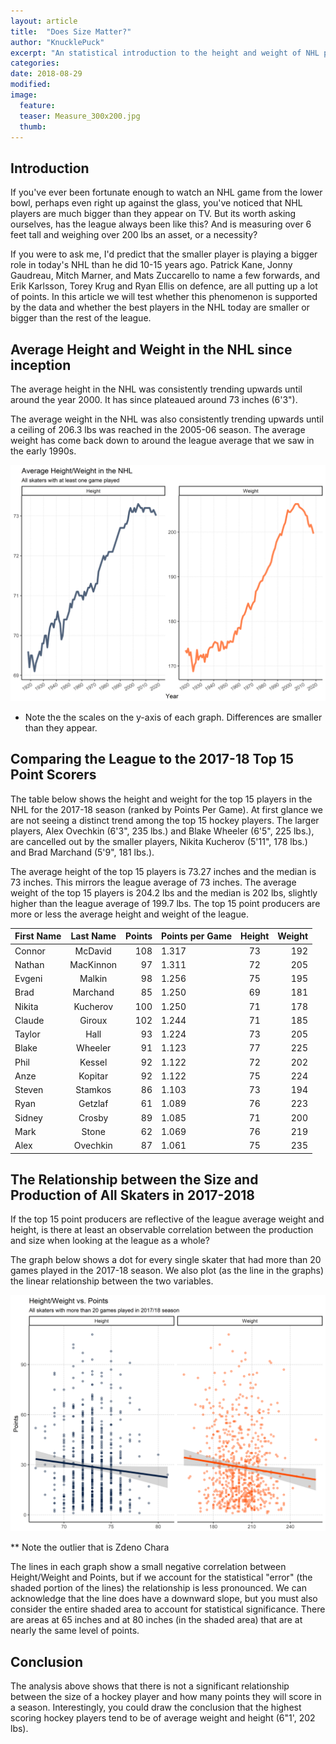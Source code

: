 ```yaml
---
layout: article
title:  "Does Size Matter?"
author: "KnucklePuck"
excerpt: "An statistical introduction to the height and weight of NHL players."
categories: 
date: 2018-08-29
modified:
image:
  feature:
  teaser: Measure_300x200.jpg
  thumb:
---
```


## Introduction

If you've ever been fortunate enough to watch an NHL game from the lower bowl, perhaps even right up against the glass, you've noticed that NHL players are much bigger than they appear on TV. But its worth asking ourselves, has the league always been like this? And is measuring over 6 feet tall and weighing over 200 lbs an asset, or a necessity?

If you were to ask me, I'd predict that the smaller player is playing a bigger role in today's NHL than he did 10-15 years ago. Patrick Kane, Jonny Gaudreau, Mitch Marner, and Mats Zuccarello to name a few forwards, and Erik Karlsson, Torey Krug and Ryan Ellis on defence, are all putting up a lot of points. In this article we will test whether this phenomenon is supported by the data and whether the best players in the NHL today are smaller or bigger than the rest of the league.

## Average Height and Weight in the NHL since inception

The average height in the NHL was consistently trending upwards until around the year 2000. It has since plateaued around 73 inches (6'3"). 

The average weight in the NHL was also consistently trending upwards until a ceiling of 206.3 lbs was reached in the 2005-06 season. The average weight has come back down to around the league average that we saw in the early 1990s. 

![Height and Weight Trend](/images/2018-08-28-does-size-matter/HeightWeightTrend.png)<!-- -->

* Note the the scales on the y-axis of each graph. Differences are smaller than they appear. 

## Comparing the League to the 2017-18 Top 15 Point Scorers

The table below shows the height and weight for the top 15 players in the NHL for the 2017-18 season (ranked by Points Per Game). At first glance we are not seeing a distinct trend among the top 15 hockey players. The larger players, Alex Ovechkin (6'3", 235 lbs.) and Blake Wheeler (6'5", 225 lbs.), are cancelled out by the smaller players, Nikita Kucherov (5'11", 178 lbs.) and Brad Marchand (5'9", 181 lbs.).

The average height of the top 15 players is 73.27 inches and the median is 73 inches. This mirrors the league average of 73 inches. The average weight of the top 15 players is 204.2 lbs and the median is 202 lbs, slightly higher than the league average of 199.7 lbs. The top 15 point producers are more or less the average height and weight of the league. 

| First Name | Last Name | Points  | Points per Game | Height  | Weight  |
|:-----------|:---------:|--------:|:----------------|:-------:|--------:|
| Connor     | McDavid   | 108     | 1.317           | 73      | 192     |
| Nathan     | MacKinnon | 97      | 1.311           | 72      | 205     |
| Evgeni     | Malkin    | 98      | 1.256           | 75      | 195     |
| Brad       | Marchand  | 85      | 1.250           | 69      | 181     |
| Nikita     | Kucherov  | 100     | 1.250           | 71      | 178     |
| Claude     | Giroux    | 102     | 1.244           | 71      | 185     |
| Taylor     | Hall      | 93      | 1.224           | 73      | 205     |
| Blake      | Wheeler   | 91      | 1.123           | 77      | 225     |
| Phil       | Kessel    | 92      | 1.122           | 72      | 202     |
| Anze       | Kopitar   | 92      | 1.122           | 75      | 224     |
| Steven     | Stamkos   | 86      | 1.103           | 73      | 194     |
| Ryan       | Getzlaf   | 61      | 1.089           | 76      | 223     |
| Sidney     | Crosby    | 89      | 1.085           | 71      | 200     |
| Mark       | Stone     | 62      | 1.069           | 76      | 219     |
| Alex       | Ovechkin  | 87      | 1.061           | 75      | 235     |

## The Relationship between the Size and Production of All Skaters in 2017-2018

If the top 15 point producers are reflective of the league average weight and height, is there at least an observable correlation between the production and size when looking at the league as a whole? 

The graph below shows a dot for every single skater that had more than 20 games played in the 2017-18 season. We also plot (as the line in the graphs) the linear relationship between the two variables.

![Height and Weight Scatterplots](/images/2018-08-28-does-size-matter/HeightWeightScatter.png)<!-- -->

** Note the outlier that is Zdeno Chara

The lines in each graph show a small negative correlation between Height/Weight and Points, but if we account for the statistical "error" (the shaded portion of the lines) the relationship is less pronounced. We can acknowledge that the line does have a downward slope, but you must also consider the entire shaded area to account for statistical significance. There are areas at 65 inches and at 80 inches (in the shaded area) that are at nearly the same level of points. 

## Conclusion

The analysis above shows that there is not a significant relationship between the size of a hockey player and how many points they will score in a season. Interestingly, you could draw the conclusion that the highest scoring hockey players tend to be of average weight and height (6"1', 202 lbs). 









